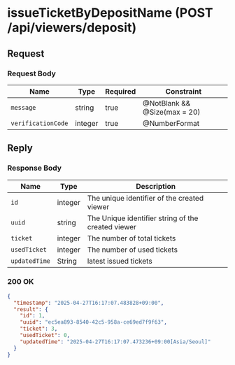 # issueTicketByDepositName (POST /api/viewers/deposit)

## Request

### Request Body

| Name               | Type    | Required | Constraint                   |
|--------------------|---------|----------|------------------------------|
| `message`          | string  | true     | @NotBlank && @Size(max = 20) |
| `verificationCode` | integer | true     | @NumberFormat                |

## Reply

### Response Body

| Name          | Type    | Description                                        |
|---------------|---------|----------------------------------------------------|
| `id`          | integer | The unique identifier of the created viewer        |
| `uuid`        | string  | The Unique identifier string of the created viewer |
| `ticket`      | integer | The number of total tickets                        |
| `usedTicket`  | integer | The number of used tickets                         |
| `updatedTime` | String  | latest issued tickets                              |

### 200 OK

```json
{
  "timestamp": "2025-04-27T16:17:07.483828+09:00",
  "result": {
    "id": 1,
    "uuid": "ec5ea893-8540-42c5-958a-ce69ed7f9f63",
    "ticket": 3,
    "usedTicket": 0,
    "updatedTime": "2025-04-27T16:17:07.473236+09:00[Asia/Seoul]"
  }
}
```
